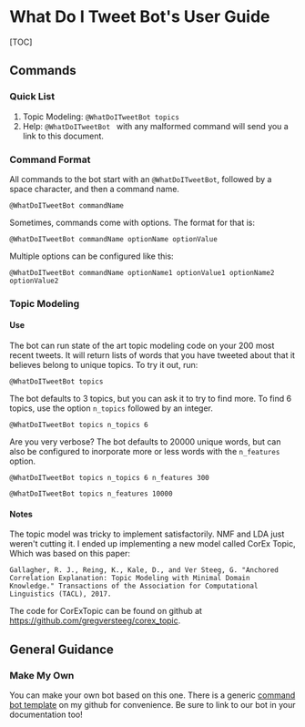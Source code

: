 # What Do I Tweet Bot's User Guide

[TOC]

## Commands

### Quick List

1.  Topic Modeling: `@WhatDoITweetBot topics`
2.  Help: `@WhatDoITweetBot ` with any malformed command will send you a link to this document.

### Command Format

All commands to the bot start with an `@WhatDoITweetBot`, followed by a space character, and then a command name.

```
@WhatDoITweetBot commandName
```

Sometimes, commands come with options. The format for that is:

```
@WhatDoITweetBot commandName optionName optionValue
```

Multiple options can be configured like this:

```
@WhatDoITweetBot commandName optionName1 optionValue1 optionName2 optionValue2
```



### Topic Modeling

#### Use

The bot can run state of the art topic modeling code on your 200 most recent tweets. It will return lists of words that you have tweeted about that it believes belong to unique topics. To try it out, run:

```
@WhatDoITweetBot topics
```

The bot defaults to 3 topics, but you can ask it to try to find more. To find 6 topics, use the option `n_topics` followed by an integer.

```
@WhatDoITweetBot topics n_topics 6
```

Are you very verbose? The bot defaults to 20000 unique words, but can also be configured to inorporate more or less words with the `n_features` option.

```
@WhatDoITweetBot topics n_topics 6 n_features 300
```

```
@WhatDoITweetBot topics n_features 10000
```

#### Notes

The topic model was tricky to implement satisfactorily. NMF and LDA just weren't cutting it. I ended up implementing a new model called CorEx Topic, Which was based on this paper:

```quote
Gallagher, R. J., Reing, K., Kale, D., and Ver Steeg, G. "Anchored Correlation Explanation: Topic Modeling with Minimal Domain Knowledge." Transactions of the Association for Computational Linguistics (TACL), 2017.
```

The code for CorExTopic can be found on github at https://github.com/gregversteeg/corex_topic.

## General Guidance

### Make My Own

You can make your own bot based on this one. There is a generic [command bot template](https://github.com/Ejjaffe/twitter-command-bot) on my github for convenience. Be sure to link to our bot in your documentation too!
